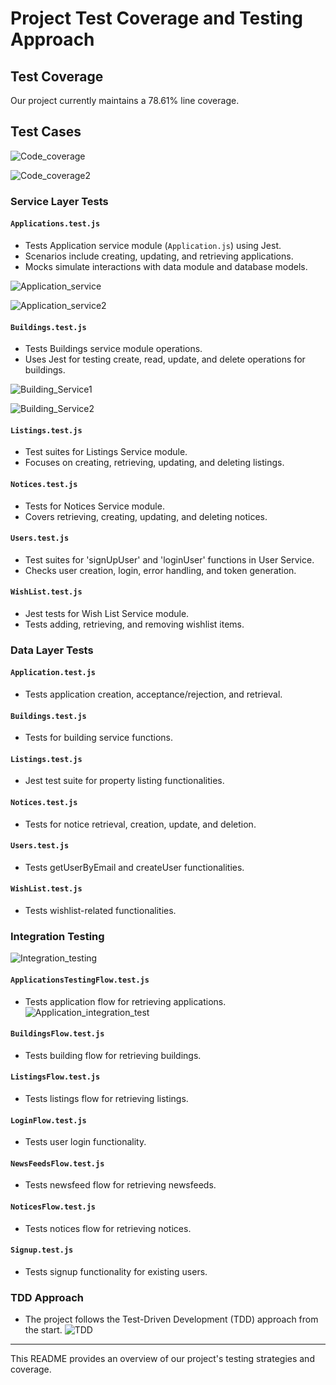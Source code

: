 # Project Test Coverage and Testing Approach

## Test Coverage

Our project currently maintains a 78.61% line coverage.

## Test Cases
![Code_coverage](https://git.cs.dal.ca/courses/2023-fall/csci-5308/Group18/-/raw/main/documentation/Codecoverage1.png)

![Code_coverage2](https://git.cs.dal.ca/courses/2023-fall/csci-5308/Group18/-/raw/dc5f85b70c92737b06b3f92b95145057b8c4c6da/documentation/codecoverage2.png)
### Service Layer Tests

#### `Applications.test.js`
- Tests Application service module (`Application.js`) using Jest.
- Scenarios include creating, updating, and retrieving applications.
- Mocks simulate interactions with data module and database models.

![Application_service](https://git.cs.dal.ca/courses/2023-fall/csci-5308/Group18/-/raw/dc5f85b70c92737b06b3f92b95145057b8c4c6da/documentation/Application_service.png)

![Application_service2](https://git.cs.dal.ca/courses/2023-fall/csci-5308/Group18/-/raw/dc5f85b70c92737b06b3f92b95145057b8c4c6da/documentation/Application_service2.png)


#### `Buildings.test.js`
- Tests Buildings service module operations.
- Uses Jest for testing create, read, update, and delete operations for buildings.


![Building_Service1](https://git.cs.dal.ca/courses/2023-fall/csci-5308/Group18/-/raw/dc5f85b70c92737b06b3f92b95145057b8c4c6da/documentation/Building_Service1.png)

![Building_Service2](https://git.cs.dal.ca/courses/2023-fall/csci-5308/Group18/-/raw/dc5f85b70c92737b06b3f92b95145057b8c4c6da/documentation/Building_service2.png)

#### `Listings.test.js`
- Test suites for Listings Service module.
- Focuses on creating, retrieving, updating, and deleting listings.

#### `Notices.test.js`
- Tests for Notices Service module.
- Covers retrieving, creating, updating, and deleting notices.

#### `Users.test.js`
- Test suites for 'signUpUser' and 'loginUser' functions in User Service.
- Checks user creation, login, error handling, and token generation.

#### `WishList.test.js`
- Jest tests for Wish List Service module.
- Tests adding, retrieving, and removing wishlist items.

### Data Layer Tests

#### `Application.test.js`
- Tests application creation, acceptance/rejection, and retrieval.

#### `Buildings.test.js`
- Tests for building service functions.

#### `Listings.test.js`
- Jest test suite for property listing functionalities.

#### `Notices.test.js`
- Tests for notice retrieval, creation, update, and deletion.

#### `Users.test.js`
- Tests getUserByEmail and createUser functionalities.

#### `WishList.test.js`
- Tests wishlist-related functionalities.

### Integration Testing


![Integration_testing](https://git.cs.dal.ca/courses/2023-fall/csci-5308/Group18/-/raw/f6c9206946cb7440c0b1f1b0989574b90fab577c/documentation/Integration_testing.png)

#### `ApplicationsTestingFlow.test.js`
- Tests application flow for retrieving applications.
![Application_integration_test](https://git.cs.dal.ca/courses/2023-fall/csci-5308/Group18/-/raw/f6c9206946cb7440c0b1f1b0989574b90fab577c/documentation/Application_integration_test.png)

#### `BuildingsFlow.test.js`
- Tests building flow for retrieving buildings.

#### `ListingsFlow.test.js`
- Tests listings flow for retrieving listings.

#### `LoginFlow.test.js`
- Tests user login functionality.

#### `NewsFeedsFlow.test.js`
- Tests newsfeed flow for retrieving newsfeeds.

#### `NoticesFlow.test.js`
- Tests notices flow for retrieving notices.

#### `Signup.test.js`
- Tests signup functionality for existing users.

### TDD Approach

- The project follows the Test-Driven Development (TDD) approach from the start.
 ![TDD](https://git.cs.dal.ca/courses/2023-fall/csci-5308/Group18/-/raw/547e0b3b4b0fa8babe4e53c5f5566037f5451701/documentation/TDD.png)
---

This README provides an overview of our project's testing strategies and coverage.
